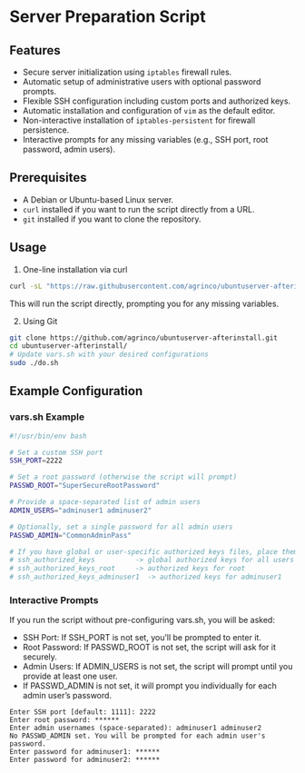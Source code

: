 # Server Preparation Script

## Features
- Secure server initialization using `iptables` firewall rules.
- Automatic setup of administrative users with optional password prompts.
- Flexible SSH configuration including custom ports and authorized keys.
- Automatic installation and configuration of `vim` as the default editor.
- Non-interactive installation of `iptables-persistent` for firewall persistence.
- Interactive prompts for any missing variables (e.g., SSH port, root password, admin users).

## Prerequisites
- A Debian or Ubuntu-based Linux server.
- `curl` installed if you want to run the script directly from a URL.
- `git` installed if you want to clone the repository.

## Usage

1. One-line installation via curl  
```bash
curl -sL "https://raw.githubusercontent.com/agrinco/ubuntuserver-afterinstall/main/do.sh" | sudo bash
```
This will run the script directly, prompting you for any missing variables.

2. Using Git
```bash
git clone https://github.com/agrinco/ubuntuserver-afterinstall.git
cd ubuntuserver-afterinstall/
# Update vars.sh with your desired configurations
sudo ./do.sh
```

## Example Configuration

### vars.sh Example
```bash
#!/usr/bin/env bash

# Set a custom SSH port
SSH_PORT=2222

# Set a root password (otherwise the script will prompt)
PASSWD_ROOT="SuperSecureRootPassword"

# Provide a space-separated list of admin users
ADMIN_USERS="adminuser1 adminuser2"

# Optionally, set a single password for all admin users
PASSWD_ADMIN="CommonAdminPass"

# If you have global or user-specific authorized keys files, place them in the same directory:
# ssh_authorized_keys          -> global authorized keys for all users
# ssh_authorized_keys_root     -> authorized keys for root
# ssh_authorized_keys_adminuser1  -> authorized keys for adminuser1
```

### Interactive Prompts
If you run the script without pre-configuring vars.sh, you will be asked:
- SSH Port: If SSH_PORT is not set, you’ll be prompted to enter it.
- Root Password: If PASSWD_ROOT is not set, the script will ask for it securely.
- Admin Users: If ADMIN_USERS is not set, the script will prompt until you provide at least one user.
- If PASSWD_ADMIN is not set, it will prompt you individually for each admin user’s password.
```plaintext
Enter SSH port [default: 1111]: 2222
Enter root password: ******
Enter admin usernames (space-separated): adminuser1 adminuser2
No PASSWD_ADMIN set. You will be prompted for each admin user's password.
Enter password for adminuser1: ******
Enter password for adminuser2: ******
```
